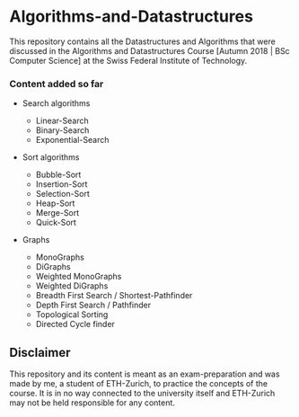 # Algorithms-and-Datastructures
This repository contains all the Datastructures and Algorithms that were discussed in the Algorithms and Datastructures Course [Autumn 2018 | BSc Computer Science] at the Swiss Federal Institute of Technology.

### Content added so far
- Search algorithms
  - Linear-Search
  - Binary-Search
  - Exponential-Search

- Sort algorithms
  - Bubble-Sort
  - Insertion-Sort
  - Selection-Sort
  - Heap-Sort
  - Merge-Sort
  - Quick-Sort

- Graphs
  - MonoGraphs
  - DiGraphs
  - Weighted MonoGraphs
  - Weighted DiGraphs
  - Breadth First Search / Shortest-Pathfinder
  - Depth First Search / Pathfinder
  - Topological Sorting
  - Directed Cycle finder
  
## Disclaimer
This repository and its content is meant as an exam-preparation and was made by me, a student of ETH-Zurich, to practice the concepts of the course. It is in no way connected to the university itself and ETH-Zurich may not be held responsible for any content.
